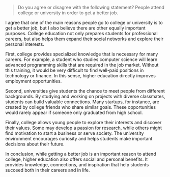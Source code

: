

 > Do you agree or disagree with the following statement? People attend college or university in order to get a better job.

I agree that one of the main reasons people go to college or university is to get a better job, but I also believe there are other equally important purposes. College education not only prepares students for professional careers, but also helps them expand their social networks and explore their personal interests.

First, college provides specialized knowledge that is necessary for many careers. For example, a student who studies computer science will learn advanced programming skills that are required in the job market. Without this training, it would be very difficult to find well-paid positions in technology or finance. In this sense, higher education directly improves employment opportunities.

Second, universities give students the chance to meet people from different backgrounds. By studying and working on projects with diverse classmates, students can build valuable connections. Many startups, for instance, are created by college friends who share similar goals. These opportunities would rarely appear if someone only graduated from high school.

Finally, college allows young people to explore their interests and discover their values. Some may develop a passion for research, while others might find motivation to start a business or serve society. The university environment encourages curiosity and helps students make important decisions about their future.

In conclusion, while getting a better job is an important reason to attend college, higher education also offers social and personal benefits. It provides knowledge, connections, and inspiration that help students succeed both in their careers and in life.

